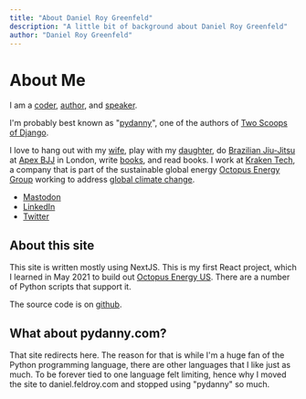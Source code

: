 ```yaml
---
title: "About Daniel Roy Greenfeld"
description: "A little bit of background about Daniel Roy Greenfeld"
author: "Daniel Roy Greenfeld"
---
```


# About Me

I am a [coder](https://github.com/pydanny), [author](/books), and [speaker](/speaking).

I'm probably best known as "[pydanny](https://www.google.com/search?q=pydanny)", one of the authors of [Two Scoops of Django](/books/tech). 

I love to hang out with my [wife](https://audrey.feldroy.com/), play with my [daughter](/tags/uma), do [Brazilian Jiu-Jitsu](https://en.wikipedia.org/wiki/Brazilian_jiu-jitsu) at [Apex BJJ](https://www.apexbjj.co.uk/) in London, write [books](/books), and read books. I work at [Kraken Tech](https://kraken.tech/), a company that is part of the sustainable global energy  [Octopus Energy Group](https://octopusenergy.group/) working to address [global climate change](/tags/climate-change).

- [Mastodon](https://fosstodon.org/@danielfeldroy)
- [LinkedIn](https://www.linkedin.com/in/danielfeldroy/)
- [Twitter](https://twitter.com/pydanny)

## About this site

This site is written mostly using NextJS. This is my first React project, which I learned in May 2021 to build out [Octopus Energy US](https://octopusenergy.com). There are a number of Python scripts that support it.

The source code is on [github](https://github.com/pydanny/daniel.feldroy.com).

## What about pydanny.com?

That site redirects here. The reason for that is while I'm a huge fan of the Python programming language, there are other languages that I like just as much. To be forever tied to one language felt limiting, hence why I moved the site to daniel.feldroy.com and stopped using "pydanny" so much.